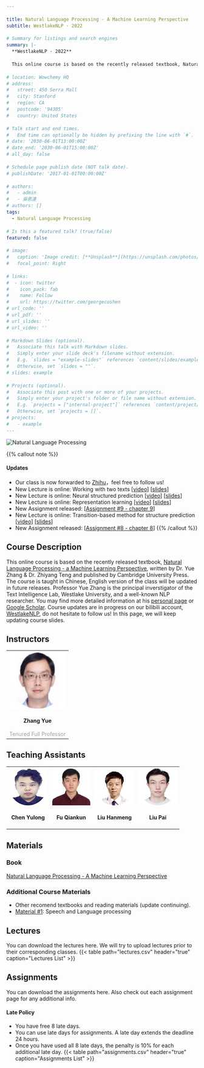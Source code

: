 ```yaml
---

title: Natural Language Processing - A Machine Learning Perspective
subtitle: WestlakeNLP · 2022

# Summary for listings and search engines
summary: |-
  **WestlakeNLP · 2022**
  
  This online course is based on the recently released textbook, Natural Language Processing - a Machine Learning Perspective, written by Dr. Yue Zhang & Dr. Zhiyang Teng and published by Cambridge University Press. The course is taught in Chinese, English version of the class will be updated in future releases. Professor Yue Zhang is the principal inverstigator of the Text Intelligence Lab, Westlake University, and a well-known NLP researcher. You may find more detailed information at his personal page or Google Scholar. Course updates are in progress on our bilibili account, WestlakeNLP, do not hesitate to follow us! In this page, we will keep updating course slides.

# location: Wowchemy HQ
# address:
#   street: 450 Serra Mall
#   city: Stanford
#   region: CA
#   postcode: '94305'
#   country: United States

# Talk start and end times.
#   End time can optionally be hidden by prefixing the line with `#`.
# date: '2030-06-01T13:00:00Z'
# date_end: '2030-06-01T15:00:00Z'
# all_day: false

# Schedule page publish date (NOT talk date).
# publishDate: '2017-01-01T00:00:00Z'

# authors:
#   - admin
#   - 吳恩達
# authors: []
tags:
  - Natural Language Processing

# Is this a featured talk? (true/false)
featured: false

# image:
#   caption: 'Image credit: [**Unsplash**](https://unsplash.com/photos/bzdhc5b3Bxs)'
#   focal_point: Right

# links:
#  - icon: twitter
#    icon_pack: fab
#    name: Follow
#    url: https://twitter.com/georgecushen
# url_code: ''
# url_pdf: ''
# url_slides: ''
# url_video: ''

# Markdown Slides (optional).
#   Associate this talk with Markdown slides.
#   Simply enter your slide deck's filename without extension.
#   E.g. `slides = "example-slides"` references `content/slides/example-slides.md`.
#   Otherwise, set `slides = ""`.
# slides: example

# Projects (optional).
#   Associate this post with one or more of your projects.
#   Simply enter your project's folder or file name without extension.
#   E.g. `projects = ["internal-project"]` references `content/project/deep-learning/index.md`.
#   Otherwise, set `projects = []`.
# projects:
#   - example
---
```


![Natural Language Processing](https://westlakenlp.github.io/nlpml/static_files/presentations/lec.jpg)

{{% callout note %}}
#### **Updates**
+ Our class is now forwarded to [Zhihu](https://www.zhihu.com/education/video-course/1564218549538607104?section_id=1566029317481652224)，feel free to follow us!
+ New Lecture is online: Working with two texts [[video](https://www.bilibili.com/video/BV1td4y1r7pw?t=0.5)] [[slides](https://westlakenlp.github.io/nlpml/static_files/presentations/slide17.pdf)]
+ New Lecture is online: Neural structured prediction [[video](https://www.bilibili.com/video/BV1CG411V7aY?t=5.5)] [[slides](https://westlakenlp.github.io/nlpml/static_files/presentations/slide16.pdf)]
+ New Lecture is online: Representation learning [[video](https://www.bilibili.com/video/BV16v4y1c7uF?t=1.2)] [[slides](https://westlakenlp.github.io/nlpml/static_files/presentations/slide15.pdf)]
+ New Assignment released: [[Assignment #9 - chapter 9](https://westlakenlp.github.io/nlpml/assignments/09_assignment)]
+ New Lecture is online: Transition-based method for structure prediction [[video](https://www.bilibili.com/video/BV13R4y1w7pd?t=2.5)] [[slides](https://westlakenlp.github.io/nlpml/static_files/presentations/slide13.pdf)]
+ New Assignment released: [[Assignment #8 - chapter 8](https://westlakenlp.github.io/nlpml/assignments/08_assignment)]
{{% /callout %}}

## Course Description

This online course is based on the recently released textbook, [Natural Language Processing - a Machine Learning Perspective](https://www.cambridge.org/core_title/gb/509717), written by Dr. Yue Zhang & Dr. Zhiyang Teng and published by Cambridge University Press. The course is taught in Chinese, English version of the class will be updated in future releases. Professor Yue Zhang is the principal inverstigator of the Text Intelligence Lab, Westlake University, and a well-known NLP researcher. You may find more detailed information at his [personal page](https://frcchang.github.io/) or [Google Scholar](https://scholar.google.com/citations?user=6hA7WmUAAAAJ&hl=zh-CN&oi=ao). Course updates are in progress on our bilibili account, [WestlakeNLP](https://space.bilibili.com/639900532), do not hesitate to follow us! In this page, we will keep updating course slides.

## Instructors

<table width="100%" align="center">
    <tr>
        <td align="center" style="margin-bottom:40px"><img src="../../people/faculty/zhangyue.jpg" width="150" height="150" /><h4><a href="https://frcchang.github.io/" style="text-decoration: none;">Zhang Yue</a></h4><font color="#9EA0A4">Tenured Full Professor</font></td>
    </tr>
</table>

## Teaching Assistants

<table width="100%" align="center">
    <tr>
        <td align="center" style="margin-bottom:40px"><img src="../../people/phd/chenyulong.jpg" width="100" height="100"/><h4><a href="https://scholar.google.com/citations?user=8P23zSkAAAAJ&hl=en" style="text-decoration: none;">Chen Yulong</a></h4></td>
        <td align="center" style="margin-bottom:40px"><img src="../../people/alummi/fuqiankun.jpg" width="100" height="100"/><h4><a href="https://scholar.google.com/citations?user=UOoP794AAAAJ&hl=zh-CN" style="text-decoration: none;">Fu Qiankun</a></h4></td>
        <td align="center" style="margin-bottom:40px"><img src="../../people/phd/liuhanmeng.jpg" width="100" height="100"/><h4><a href="https://www.dtalg.com/" style="text-decoration: none;">Liu Hanmeng</a></h4></td>   
        <td align="center" style="margin-bottom:40px"><img src="../../people/research_assistants/liupai.jpg" width="100" height="100"/><h4>Liu Pai</h4></td>                        
    </tr>
</table> 

## Materials

### **Book**

[Natural Language Processing - A Machine Learning Perspective](https://www.cambridge.org/core_title/gb/509717)

### **Additional Course Materials**

+ Other recomend textbooks and reading materials (update continuing).
+ [Material #1](https://web.stanford.edu/~jurafsky/slp3/): Speech and Language processing

## Lectures

You can download the lectures here. We will try to upload lectures prior to their corresponding classes.
{{< table path="lectures.csv" header="true" caption="Lectures List" >}}

## Assignments

You can download the assignments here. Also check out each assignment page for any additional info.
#### **Late Policy**
- You have free 8 late days.
- You can use late days for assignments. A late day extends the deadline 24 hours.
- Once you have used all 8 late days, the penalty is 10% for each additional late day.
{{< table path="assignments.csv" header="true" caption="Assignments List" >}}
